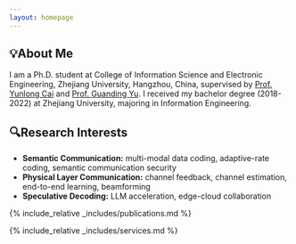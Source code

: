 ```yaml
---
layout: homepage
---
```


## 💡About Me

I am a Ph.D. student at College of Information Science and Electronic Engineering, Zhejiang University, Hangzhou, China, supervised by [Prof. Yunlong Cai](https://person.zju.edu.cn/ylcai/) and [Prof. Guanding Yu](https://person.zju.edu.cn/yuguanding). I received my bachelor degree (2018-2022) at Zhejiang University, majoring in Information Engineering. 

## 🔍Research Interests

- **Semantic Communication:** multi-modal data coding, adaptive-rate coding, semantic communication security
- **Physical Layer Communication:** channel feedback, channel estimation, end-to-end learning, beamforming
- **Speculative Decoding:** LLM acceleration, edge-cloud collaboration 

<!-- ## News

- **[Feb. 2020]** Our paper about incremental learning is accepted to CVPR 2020.
- **[Feb. 2020]** We will host the ACM Multimedia Asia 2020 conference in Singapore!
- **[Sept. 2019]** Our paper about few-shot learning is accepted to NeurIPS 2019.
- **[Mar. 2019]** Our paper about few-shot learning is accepted to CVPR 2019. -->

{% include_relative _includes/publications.md %}

{% include_relative _includes/services.md %}

